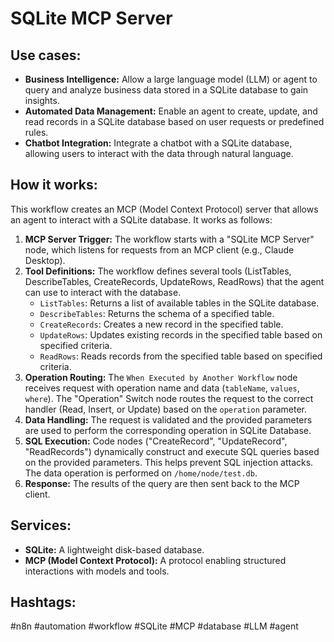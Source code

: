 # SQLite MCP Server

## Use cases:

- **Business Intelligence:** Allow a large language model (LLM) or agent to query and analyze business data stored in a SQLite database to gain insights.
- **Automated Data Management:** Enable an agent to create, update, and read records in a SQLite database based on user requests or predefined rules.
- **Chatbot Integration:** Integrate a chatbot with a SQLite database, allowing users to interact with the data through natural language.

## How it works:

This workflow creates an MCP (Model Context Protocol) server that allows an agent to interact with a SQLite database. It works as follows:

1.  **MCP Server Trigger:** The workflow starts with a "SQLite MCP Server" node, which listens for requests from an MCP client (e.g., Claude Desktop).
2.  **Tool Definitions:** The workflow defines several tools (ListTables, DescribeTables, CreateRecords, UpdateRows, ReadRows) that the agent can use to interact with the database.
    *   `ListTables`: Returns a list of available tables in the SQLite database.
    *   `DescribeTables`: Returns the schema of a specified table.
    *   `CreateRecords`: Creates a new record in the specified table.
    *   `UpdateRows`: Updates existing records in the specified table based on specified criteria.
    *   `ReadRows`: Reads records from the specified table based on specified criteria.
3.  **Operation Routing:** The `When Executed by Another Workflow` node receives request with operation name and data (`tableName`, `values`, `where`). The "Operation" Switch node routes the request to the correct handler (Read, Insert, or Update) based on the `operation` parameter.
4.  **Data Handling:**  The request is validated and the provided parameters are used to perform the corresponding operation in SQLite Database.
5.  **SQL Execution:** Code nodes ("CreateRecord", "UpdateRecord", "ReadRecords") dynamically construct and execute SQL queries based on the provided parameters. This helps prevent SQL injection attacks. The data operation is performed on `/home/node/test.db`.
6.  **Response:** The results of the query are then sent back to the MCP client.

## Services:

-   **SQLite:** A lightweight disk-based database.
-   **MCP (Model Context Protocol):** A protocol enabling structured interactions with models and tools.

## Hashtags:

#n8n #automation #workflow #SQLite #MCP #database #LLM #agent
